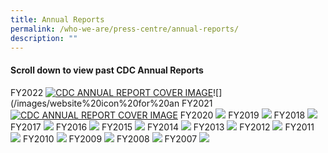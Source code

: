 ```yaml
---
title: Annual Reports
permalink: /who-we-are/press-centre/annual-reports/
description: ""
---
```

#### Scroll down to view past CDC Annual Reports

FY2022
[![CDC ANNUAL REPORT COVER IMAGE](/images/website%20icon%20for%20annual%20report22.png)](https://go.gov.sg/cdcar-2021)![](/images/website%20icon%20for%20an
FY2021
[![CDC ANNUAL REPORT COVER IMAGE](/images/CDC%20AR%202021.png)](https://go.gov.sg/cdcar-2021)
FY2020
[![](/images/CDCAnnualReportFY20.png)](https://go.gov.sg/cdcar-2020)
FY2019
[![](/images/cdc-fy2019.png)](https://go.gov.sg/cdcar-2019)
FY2018
[![](/images/fy2018.png)](https://go.gov.sg/cdcar-2018)
FY2017
[![](/images/fy2017.jpg)](https://go.gov.sg/cdcar-2017)
FY2016
[![](/images/fy2016.jpg)](https://go.gov.sg/cdcar-2016)
FY2015
[![](/images/fy2015.jpg)](https://go.gov.sg/cdcar-2015)
FY2014
[![](/images/fy2014.jpg)](https://go.gov.sg/cdcar-2014)
FY2013
[![](/images/fy2013.jpg)](https://go.gov.sg/cdcar-2013)
FY2012
[![](/images/fy2012.jpg)](https://go.gov.sg/cdcar-2012)
FY2011
[![](/images/fy2011.jpg)](https://go.gov.sg/cdcar-2011)
FY2010
[![](/images/fy2010.jpg)](https://go.gov.sg/cdcar-2010)
FY2009
[![](/images/fy2009.jpg)](https://go.gov.sg/cdcar-2009)
FY2008
[![](/images/fy2008.jpg)](https://go.gov.sg/cdcar-2008)
FY2007
[![](/images/fy2007.jpg)](https://go.gov.sg/cdcar-2007)